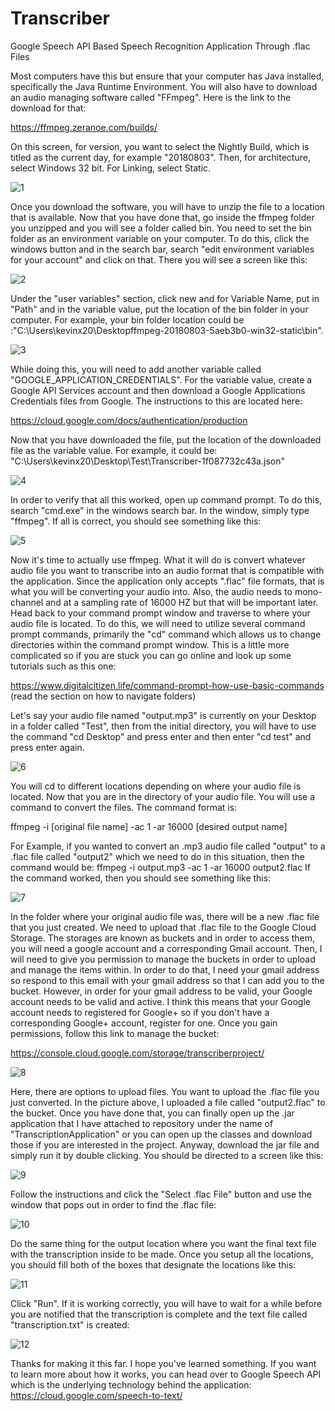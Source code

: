 # Transcriber
Google Speech API Based Speech Recognition Application Through .flac Files


Most computers have this but ensure that your computer has Java installed, specifically the Java Runtime Environment. You will also have to download an audio managing software called "FFmpeg". Here is the link to the download for that:


https://ffmpeg.zeranoe.com/builds/


On this screen, for version, you want to select the Nightly Build, which is titled as the current day, for example "20180803". Then, for architecture, select Windows 32 bit. For Linking, select Static.

![1](https://user-images.githubusercontent.com/30887959/43978739-27b2c38e-9c9d-11e8-8745-2fb849bdb31c.png)

Once you download the software, you will have to unzip the file to a location that is available. Now that you have done that, go inside the ffmpeg folder you unzipped and you will see a folder called bin. You need to set the bin folder as an environment variable on your computer. To do this, click the windows button and in the search bar, search "edit environment variables for your account" and click on that. There you will see a screen like this:

![2](https://user-images.githubusercontent.com/30887959/43978750-33e021e2-9c9d-11e8-9da2-dc3fefa24f58.png)

Under the "user variables" section, click new and for Variable Name, put in "Path" and in the variable value, put the location of the bin folder in your computer. For example, your bin folder location could be :"C:\Users\kevinx20\Desktopffmpeg-20180803-5aeb3b0-win32-static\bin".

![3](https://user-images.githubusercontent.com/30887959/43978759-39d9f9ba-9c9d-11e8-8249-1f12bb231795.png)

While doing this, you will need to add another variable called "GOOGLE_APPLICATION_CREDENTIALS". For the variable value, create a Google API Services account and then download a Google Applications Credentials files from Google. The instructions to this are located here:

https://cloud.google.com/docs/authentication/production

Now that you have downloaded the file, put the location of the downloaded file as the variable value. For example, it could be: "C:\Users\kevinx20\Desktop\Test\Transcriber-1f087732c43a.json"

![4](https://user-images.githubusercontent.com/30887959/43978769-4240b616-9c9d-11e8-85f2-b038917b9bbc.png)

In order to verify that all this worked, open up command prompt. To do this, search "cmd.exe" in the windows search bar. In the window, simply type "ffmpeg". If all is correct, you should see something like this:

![5](https://user-images.githubusercontent.com/30887959/43978778-4926e388-9c9d-11e8-9575-08622785612f.png)

Now it's time to actually use ffmpeg. What it will do is convert whatever audio file you want to transcribe into an audio format that is compatible with the application. Since the application only accepts ".flac" file formats, that is what you will be converting your audio into. Also, the audio needs to mono-channel and at a sampling rate of 16000 HZ but that will be important later. Head back to your command prompt window and traverse to where your audio file is located. To do this, we will need to utilize several command prompt commands, primarily the "cd" command which allows us to change directories within the command prompt window. This is a little more complicated so if you are stuck you can go online and look up some tutorials such as this one:

https://www.digitalcitizen.life/command-prompt-how-use-basic-commands (read the section on how to navigate folders)


Let's say your audio file named "output.mp3" is currently on your Desktop in a folder called "Test", then from the initial directory, you will have to use the command "cd Desktop" and press enter and then enter "cd test" and press enter again. 

![6](https://user-images.githubusercontent.com/30887959/43978782-4ef0144c-9c9d-11e8-8e8d-b86c6e84b20e.png)


You will cd to different locations depending on where your audio file is located. Now that you are in the directory of your audio file. You will use a command to convert the files. The command format is: 

ffmpeg -i [original file name] -ac 1 -ar 16000 [desired output name]


For Example, if you wanted to convert an .mp3 audio file called "output" to a .flac file called "output2" which we need to do in this situation, then the command would be: 
ffmpeg -i output.mp3 -ac 1 -ar 16000 output2.flac
If the command worked, then you should see something like this:

![7](https://user-images.githubusercontent.com/30887959/43978790-54fa3dd6-9c9d-11e8-8def-757772f110e5.png)

In the folder where your original audio file was, there will be a new .flac file that you just created. We need to upload that .flac file to the Google Cloud Storage. The storages are known as buckets and in order to access them, you will need a google account and a corresponding Gmail account. Then, I will need to give you permission to manage the buckets in order to upload and manage the items within. In order to do that, I need your gmail address so respond to this email with your gmail address so that I can add you to the bucket. However, in order for your gmail address to be valid, your Google account needs to be valid and active. I think this means that your Google account needs to registered for Google+ so if you don't have a corresponding Google+ account, register for one. Once you gain permissions, follow this link to manage the bucket:

https://console.cloud.google.com/storage/transcriberproject/

![8](https://user-images.githubusercontent.com/30887959/52184749-158ec300-27cc-11e9-97ec-41938407cf3e.png)


Here, there are options to upload files. You want to upload the .flac file you just converted. In the picture above, I uploaded a file called "output2.flac" to the bucket. Once you have done that, you can finally open up the .jar application that I have attached to repository under the name of "TranscriptionApplication" or you can open up the classes and download those if you are interested in the project. Anyway, download the jar file and simply run it by double clicking. You should be directed to a screen like this:

![9](https://user-images.githubusercontent.com/30887959/43978807-6595d132-9c9d-11e8-858e-3e1efd02a24f.png)

Follow the instructions and click the "Select .flac File" button and use the window that pops out in order to find the .flac file:

 ![10](https://user-images.githubusercontent.com/30887959/43978808-6b5d2cc8-9c9d-11e8-9d73-7d2341e5b77f.png)

Do the same thing for the output location where you want the final text file with the transcription inside to be made. Once you setup all the locations, you should fill both of the boxes that designate the locations like this:

![11](https://user-images.githubusercontent.com/30887959/43978820-71b05154-9c9d-11e8-96ab-d686734f176d.png)

Click "Run". If it is working correctly, you will have to wait for a while before you are notified that the transcription is complete and the text file called "transcription.txt" is created:

![12](https://user-images.githubusercontent.com/30887959/43978831-7a00bea2-9c9d-11e8-90a9-1b71650037e5.png)

Thanks for making it this far. I hope you've learned something. If you want to learn more about how it works, you can head over to Google Speech API which is the underlying technology behind the application:
https://cloud.google.com/speech-to-text/
